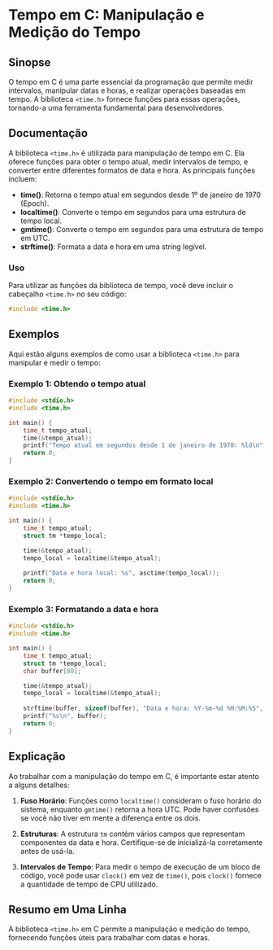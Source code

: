 <!--
Meta Description: # Tempo em C: Manipulação e Medição do Tempo ## Sinopse O tempo em C é uma parte essencial da programação que permite medir intervalos, manipular data...
Meta Keywords: tempo, time, para, tempo_atual, hora
-->

# Tempo em C: Manipulação e Medição do Tempo

## Sinopse
O tempo em C é uma parte essencial da programação que permite medir intervalos, manipular datas e horas, e realizar operações baseadas em tempo. A biblioteca `<time.h>` fornece funções para essas operações, tornando-a uma ferramenta fundamental para desenvolvedores.

## Documentação
A biblioteca `<time.h>` é utilizada para manipulação de tempo em C. Ela oferece funções para obter o tempo atual, medir intervalos de tempo, e converter entre diferentes formatos de data e hora. As principais funções incluem:

- **time()**: Retorna o tempo atual em segundos desde 1º de janeiro de 1970 (Epoch).
- **localtime()**: Converte o tempo em segundos para uma estrutura de tempo local.
- **gmtime()**: Converte o tempo em segundos para uma estrutura de tempo em UTC.
- **strftime()**: Formata a data e hora em uma string legível.

### Uso
Para utilizar as funções da biblioteca de tempo, você deve incluir o cabeçalho `<time.h>` no seu código:

```c
#include <time.h>
```

## Exemplos
Aqui estão alguns exemplos de como usar a biblioteca `<time.h>` para manipular e medir o tempo:

### Exemplo 1: Obtendo o tempo atual
```c
#include <stdio.h>
#include <time.h>

int main() {
    time_t tempo_atual;
    time(&tempo_atual);
    printf("Tempo atual em segundos desde 1 de janeiro de 1970: %ld\n", tempo_atual);
    return 0;
}
```

### Exemplo 2: Convertendo o tempo em formato local
```c
#include <stdio.h>
#include <time.h>

int main() {
    time_t tempo_atual;
    struct tm *tempo_local;

    time(&tempo_atual);
    tempo_local = localtime(&tempo_atual);
    
    printf("Data e hora local: %s", asctime(tempo_local));
    return 0;
}
```

### Exemplo 3: Formatando a data e hora
```c
#include <stdio.h>
#include <time.h>

int main() {
    time_t tempo_atual;
    struct tm *tempo_local;
    char buffer[80];

    time(&tempo_atual);
    tempo_local = localtime(&tempo_atual);
    
    strftime(buffer, sizeof(buffer), "Data e hora: %Y-%m-%d %H:%M:%S", tempo_local);
    printf("%s\n", buffer);
    return 0;
}
```

## Explicação
Ao trabalhar com a manipulação do tempo em C, é importante estar atento a alguns detalhes:

1. **Fuso Horário**: Funções como `localtime()` consideram o fuso horário do sistema, enquanto `gmtime()` retorna a hora UTC. Pode haver confusões se você não tiver em mente a diferença entre os dois.
   
2. **Estruturas**: A estrutura `tm` contém vários campos que representam componentes da data e hora. Certifique-se de inicializá-la corretamente antes de usá-la.

3. **Intervalos de Tempo**: Para medir o tempo de execução de um bloco de código, você pode usar `clock()` em vez de `time()`, pois `clock()` fornece a quantidade de tempo de CPU utilizado.

## Resumo em Uma Linha
A biblioteca `<time.h>` em C permite a manipulação e medição do tempo, fornecendo funções úteis para trabalhar com datas e horas.